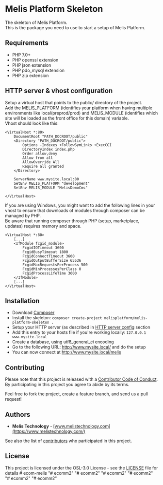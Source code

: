 # Melis Platform Skeleton

The skeleton of Melis Platform.  
This is the package you need to use to start a setup of Melis Platform.  

## Requirements

* PHP 7.0+
* PHP openssl extension
* PHP json extension
* PHP pdo_mysql extension
* PHP zip extension

## HTTP server & vhost configuration

Setup a virtual host that points to the public/ directory of the project.  
Add the MELIS_PLATFORM (identifies your platform when having multiple environments like local/preprod/prod) and MELIS_MODULE (identifies which site will be loaded as the front office for this domain) variable.  
Vhost should look like this:

```
<VirtualHost *:80>
    DocumentRoot "PATH_DOCROOT/public"
    <Directory "PATH_DOCROOT/public">
        Options -Indexes +FollowSymLinks +ExecCGI
        DirectoryIndex index.php
        Order allow,deny
        Allow from all
        AllowOverride All
        Require all granted
    </Directory>

    ServerName www.mysite.local:80
    SetEnv MELIS_PLATFORM "development"
    SetEnv MELIS_MODULE "MelisDemoCms"

</VirtualHost>
```
  
If you are using Windows, you might want to add the following lines in your vhost to ensure that downloads of modules through composer can be managed by PHP.  
Be aware that running composer through PHP (setup, marketplace, updates) requires memory and space.  
```
<VirtualHost *:80>
    [...]
    <IfModule fcgid_module>
        FcgidIOTimeout 3600
        FcgidBusyTimeout 1800
        FcgidConnectTimeout 3600
        FcgidOutputBufferSize 65536
        FcgidMaxRequestsPerProcess 500
        FcgidMinProcessesPerClass 0
        FcgidProcessLifeTime 3600 
    </IfModule>
    [...]
</VirtualHost>
```


## Installation

* Download [Composer](https://getcomposer.org/download/)
* Install the skeleton: `composer create-project melisplatform/melis-platform-skeleton .`
* Setup your HTTP server (as described in [HTTP server config](#http-server-config) section
* Add this entry to your hosts file if you're working locally: `127.0.0.1       www.mysite.local`
* Create a database, using utf8_general_ci encoding
* Go to the following URL: http://www.mysite.local/ and do the setup
* You can now connect at http://www.mysite.local/melis


## Contributing

Please note that this project is released with a [Contributor Code of Conduct](http://contributor-covenant.org/version/1/2/0/).
By participating in this project you agree to abide by its terms.

Feel free to fork the project, create a feature branch, and send us a pull request!


## Authors

* **Melis Technology** - [www.melistechnology.com](https://www.melistechnology.com/)

See also the list of [contributors](https://github.com/melisplatform/melis-platform-skeleton/contributors) who participated in this project.


## License

This project is licensed under the OSL-3.0 License - see the [LICENSE](LICENSE) file for details
#   e c o m - m e l i s  
 "# ecomm2" 
"# ecomm2" 
"# ecomm2" 
"# ecomm2" 
"# ecomm2" 
"# ecomm2" 
